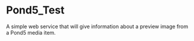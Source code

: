 # Pond5_Test
A simple web service that will give information about a preview image from a Pond5 media item.
